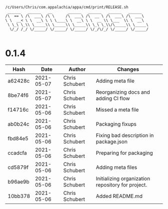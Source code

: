 ```
/c/Users/Chris/com.appalachia/appa/cmd/print/RELEASE.sh
 ______   ______   __       ______   ______   ______   ______    
/\  == \ /\  ___\ /\ \     /\  ___\ /\  __ \ /\  ___\ /\  ___\   
\ \  __< \ \  __\ \ \ \____\ \  __\ \ \  __ \\ \___  \\ \  __\   
 \ \_\ \_\\ \_____\\ \_____\\ \_____\\ \_\ \_\\/\_____\\ \_____\ 
  \/_/ /_/ \/_____/ \/_____/ \/_____/ \/_/\/_/ \/_____/ \/_____/ 
                                                                 
```


# 0.1.4
| Hash | Date | Author | Changes |
|------|------|--------|---------|
| a62428c | 2021-05-07 | Chris Schubert | Adding meta file |
| 8be74f6 | 2021-05-07 | Chris Schubert | Reorganizing docs and adding CI flow |
| f14716c | 2021-05-06 | Chris Schubert | Missed a meta file |
| ab0b24c | 2021-05-06 | Chris Schubert | Packaging fixups |
| fbd84e5 | 2021-05-06 | Chris Schubert | Fixing bad description in package.json |
| ccadcfa | 2021-05-06 | Chris Schubert | Preparing for packaging |
| cd5879f | 2021-05-06 | Chris Schubert | Adding meta files |
| b96ae9b | 2021-05-06 | Chris Schubert | Initializing organization repository for project. |
| 10bb378 | 2021-05-06 | Chris Schubert | Added README.md |
